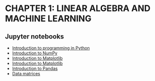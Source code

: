 # CHAPTER 1: LINEAR ALGEBRA AND MACHINE LEARNING


## Jupyter notebooks
- [Introduction to programming in Python](https://nbviewer.org/github/um-perez-alvaro/Matrix-Algebra-for-Data-Analysis/blob/main/chapters/Chapter_1/1.%20Basics%20of%20%20Python%20.ipynb)
- [Introduction to NumPy](https://nbviewer.org/github/um-perez-alvaro/Matrix-Algebra-for-Data-Analysis/blob/main/chapters/Chapter_1/2.%20NUMPY.ipynb)
- [Introduction to Matplotlib](https://nbviewer.org/github/um-perez-alvaro/Matrix-Algebra-for-Data-Analysis/blob/main/chapters/Chapter_1/Matplotlib.ipynb)
- [Introduction to Matplotlib]()
- [Introduction to Pandas]()
- [Data matrices]()
